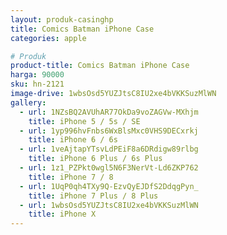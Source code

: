 ```yaml
---
layout: produk-casinghp
title: Comics Batman iPhone Case
categories: apple

# Produk
product-title: Comics Batman iPhone Case
harga: 90000
sku: hn-2121
image-drive: 1wbsOsd5YUZJtsC8IU2xe4bVKKSuzMlWN
gallery:
  - url: 1NZsBQ2AVUhAR77OkDa9voZAGVw-MXhjm
    title: iPhone 5 / 5s / SE
  - url: 1yp996hvFnbs6WxBlsMxc0VHS9DECxrkj
    title: iPhone 6 / 6s
  - url: 1veAjtapYTsvLdPEiF8a6DRdigw89rlbg
    title: iPhone 6 Plus / 6s Plus
  - url: 1z1_PZPkt0wgl5N6F3NerVt-Ld6ZKP762
    title: iPhone 7 / 8
  - url: 1UqP0qh4TXy9Q-EzvQyEJDfS2DdqgPyn_
    title: iPhone 7 Plus / 8 Plus
  - url: 1wbsOsd5YUZJtsC8IU2xe4bVKKSuzMlWN
    title: iPhone X
---
```


